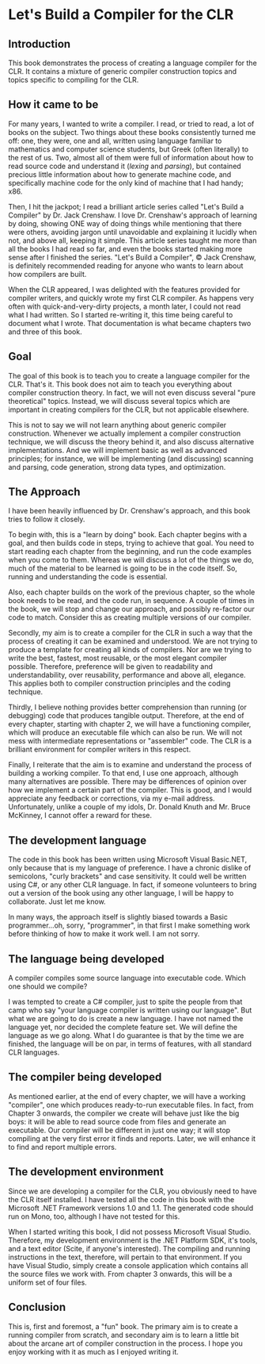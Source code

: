 # Let's Build a Compiler for the CLR

##  Introduction

This book demonstrates the process of creating a language compiler for the CLR. It contains a mixture of generic compiler construction topics and topics specific to compiling for the CLR.

## How it came to be

For many years, I wanted to write a compiler. I read, or tried to read, a lot of books on the subject. Two things about these books consistently turned me off: one, they were, one and all, written using language familiar to mathematics and computer science students, but Greek \(often literally\) to the rest of us. Two, almost all of them were full of information about how to read source code and understand it \(_lexing_ and _parsing_\), but contained precious little information about how to generate machine code, and specifically machine code for the only kind of machine that I had handy; x86.

Then, I hit the jackpot; I read a brilliant article series called "Let's Build a Compiler" by Dr. Jack Crenshaw. I love Dr. Crenshaw's approach of learning by doing, showing ONE way of doing things while mentioning that there were others, avoiding jargon until unavoidable and explaining it lucidly when not, and above all, keeping it simple. This article series taught me more than all the books I had read so far, and even the books started making more sense after I finished the series. "Let's Build a Compiler", © Jack Crenshaw, is definitely recommended reading for anyone who wants to learn about how compilers are built.

When the CLR appeared, I was delighted with the features provided for compiler writers, and quickly wrote my first CLR compiler. As happens very often with quick-and-very-dirty projects, a month later, I could not read what I had written. So I started re-writing it, this time being careful to document what I wrote. That documentation is what became chapters two and three of this book.

## Goal

The goal of this book is to teach you to create a language compiler for the CLR. That's it. This book does not aim to teach you everything about compiler construction theory. In fact, we will not even discuss several "pure theoretical" topics. Instead, we will discuss several topics which are important in creating compilers for the CLR, but not applicable elsewhere.

This is not to say we will not learn anything about generic compiler construction. Whenever we actually implement a compiler construction technique, we will discuss the theory behind it, and also discuss alternative implementations. And we will implement basic as well as advanced principles; for instance, we will be implementing \(and discussing\) scanning and parsing, code generation, strong data types, and optimization.

## The Approach

I have been heavily influenced by Dr. Crenshaw's approach, and this book tries to follow it closely.

To begin with, this is a "learn by doing" book. Each chapter begins with a goal, and then builds code in steps, trying to achieve that goal. You need to start reading each chapter from the beginning, and run the code examples when you come to them. Whereas we will discuss a lot of the things we do, much of the material to be learned is going to be in the code itself. So, running and understanding the code is essential.

Also, each chapter builds on the work of the previous chapter, so the whole book needs to be read, and the code run, in sequence. A couple of times in the book, we will stop and change our approach, and possibly re-factor our code to match. Consider this as creating multiple versions of our compiler.

Secondly, my aim is to create a compiler for the CLR in such a way that the process of creating it can be examined and understood. We are not trying to produce a template for creating all kinds of compilers. Nor are we trying to write the best, fastest, most reusable, or the most elegant compiler possible. Therefore, preference will be given to readability and understandability, over reusability, performance and above all, elegance. This applies both to compiler construction principles and the coding technique. 

Thirdly, I believe nothing provides better comprehension than running \(or debugging\) code that produces tangible output. Therefore, at the end of every chapter, starting with chapter 2, we will have a functioning compiler, which will produce an executable file which can also be run. We will not mess with intermediate representations or "assembler" code. The CLR is a brilliant environment for compiler writers in this respect.

 Finally, I reiterate that the aim is to examine and understand the process of building a working compiler. To that end, I use one approach, although many alternatives are possible. There may be differences of opinion over how we implement a certain part of the compiler. This is good, and I would appreciate any feedback or corrections, via my e-mail address. Unfortunately, unlike a couple of my idols, Dr. Donald Knuth and Mr. Bruce McKinney, I cannot offer a reward for these.

## The development language

 The code in this book has been written using Microsoft Visual Basic.NET, only because that is my language of preference. I have a chronic dislike of semicolons, "curly brackets" and case sensitivity. It could well be written using C\#, or any other CLR language. In fact, if someone volunteers to bring out a version of the book using any other language, I will be happy to collaborate. Just let me know.

 In many ways, the approach itself is slightly biased towards a Basic programmer…oh, sorry, "programmer", in that first I make something work before thinking of how to make it work well. I am not sorry.

## The language being developed

 A compiler compiles some source language into executable code. Which one should we compile?

 I was tempted to create a C\# compiler, just to spite the people from that camp who say "your language compiler is written using our language". But what we are going to do is create a new language. I have not named the language yet, nor decided the complete feature set. We will define the language as we go along. What I do guarantee is that by the time we are finished, the language will be on par, in terms of features, with all standard CLR languages.

## The compiler being developed

 As mentioned earlier, at the end of every chapter, we will have a working "compiler", one which produces ready-to-run executable files. In fact, from Chapter 3 onwards, the compiler we create will behave just like the big boys: it will be able to read source code from files and generate an executable. Our compiler will be different in just one way; it will stop compiling at the very first error it finds and reports. Later, we will enhance it to find and report multiple errors.

## The development environment

 Since we are developing a compiler for the CLR, you obviously need to have the CLR itself installed. I have tested all the code in this book with the Microsoft .NET Framework versions 1.0 and 1.1. The generated code should run on Mono, too, although I have not tested for this.

 When I started writing this book, I did not possess Microsoft Visual Studio. Therefore, my development environment is the .NET Platform SDK, it's tools, and a text editor \(Scite, if anyone's interested\). The compiling and running instructions in the text, therefore, will pertain to that environment. If you have Visual Studio, simply create a console application which contains all the source files we work with. From chapter 3 onwards, this will be a uniform set of four files.

## Conclusion

 This is, first and foremost, a "fun" book. The primary aim is to create a running compiler from scratch, and secondary aim is to learn a little bit about the arcane art of compiler construction in the process. I hope you enjoy working with it as much as I enjoyed writing it.

